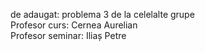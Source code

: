 de adaugat: problema 3 de la celelalte grupe\
Profesor curs: Cernea Aurelian\
Profesor seminar: Iliaș Petre
